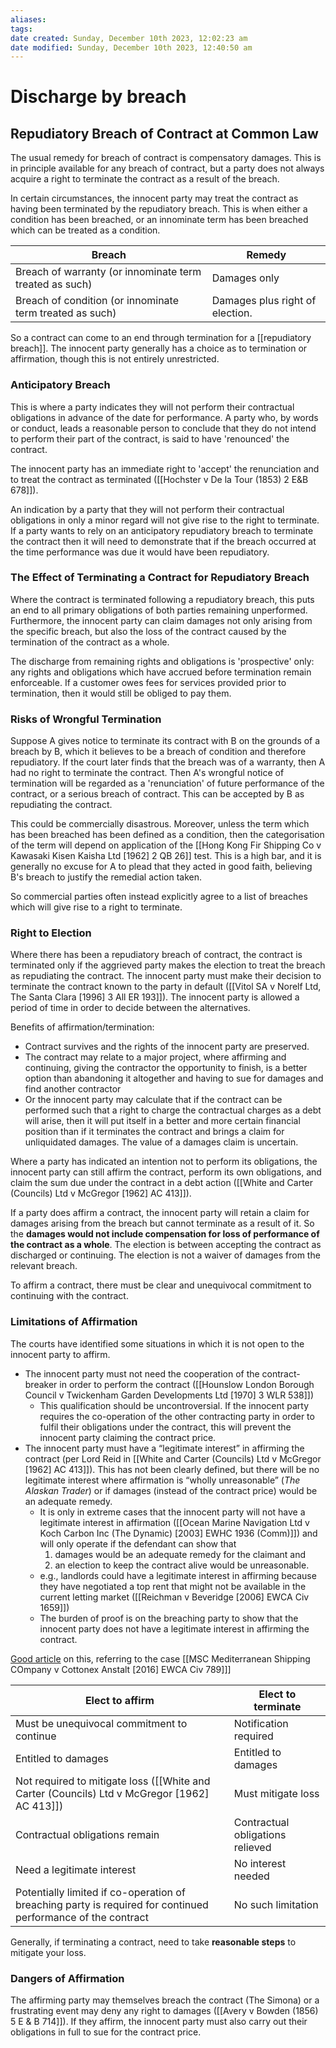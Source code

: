 ```yaml
---
aliases: 
tags: 
date created: Sunday, December 10th 2023, 12:02:23 am
date modified: Sunday, December 10th 2023, 12:40:50 am
---
```


# Discharge by breach

## Repudiatory Breach of Contract at Common Law

The usual remedy for breach of contract is compensatory damages. This is in principle available for any breach of contract, but a party does not always acquire a right to terminate the contract as a result of the breach.

In certain circumstances, the innocent party may treat the contract as having been terminated by the repudiatory breach. This is when either a condition has been breached, or an innominate term has been breached which can be treated as a condition.

Breach | Remedy
---|---
Breach of warranty (or innominate term treated as such) | Damages only
Breach of condition (or innominate term treated as such) | Damages plus right of election.

So a contract can come to an end through termination for a [[repudiatory breach]]. The innocent party generally has a choice as to termination or affirmation, though this is not entirely unrestricted.

### Anticipatory Breach

This is where a party indicates they will not perform their contractual obligations in advance of the date for performance. A party who, by words or conduct, leads a reasonable person to conclude that they do not intend to perform their part of the contract, is said to have 'renounced' the contract.

The innocent party has an immediate right to 'accept' the renunciation and to treat the contract as terminated ([[Hochster v De la Tour (1853) 2 E&B 678]]).

An indication by a party that they will not perform their contractual obligations in only a minor regard will not give rise to the right to terminate. If a party wants to rely on an anticipatory repudiatory breach to terminate the contract then it will need to demonstrate that if the breach occurred at the time performance was due it would have been repudiatory.

### The Effect of Terminating a Contract for Repudiatory Breach

Where the contract is terminated following a repudiatory breach, this puts an end to all primary obligations of both parties remaining unperformed. Furthermore, the innocent party can claim damages not only arising from the specific breach, but also the loss of the contract caused by the termination of the contract as a whole.

The discharge from remaining rights and obligations is 'prospective' only: any rights and obligations which have accrued before termination remain enforceable. If a customer owes fees for services provided prior to termination, then it would still be obliged to pay them.

### Risks of Wrongful Termination

Suppose A gives notice to terminate its contract with B on the grounds of a breach by B, which it believes to be a breach of condition and therefore repudiatory. If the court later finds that the breach was of a warranty, then A had no right to terminate the contract. Then A's wrongful notice of termination will be regarded as a 'renunciation' of future performance of the contract, or a serious breach of contract. This can be accepted by B as repudiating the contract.

This could be commercially disastrous. Moreover, unless the term which has been breached has been defined as a condition, then the categorisation of the term will depend on application of the [[Hong Kong Fir Shipping Co v Kawasaki Kisen Kaisha Ltd [1962] 2 QB 26]] test. This is a high bar, and it is generally no excuse for A to plead that they acted in good faith, believing B's breach to justify the remedial action taken.

So commercial parties often instead explicitly agree to a list of breaches which will give rise to a right to terminate.

### Right to Election

Where there has been a repudiatory breach of contract, the contract is terminated only if the aggrieved party makes the election to treat the breach as repudiating the contract. The innocent party must make their decision to terminate the contract known to the party in default ([[Vitol SA v Norelf Ltd, The Santa Clara [1996] 3 All ER 193]]). The innocent party is allowed a period of time in order to decide between the alternatives.

Benefits of affirmation/termination:

- Contract survives and the rights of the innocent party are preserved.
- The contract may relate to a major project, where affirming and continuing, giving the contractor the opportunity to finish, is a better option than abandoning it altogether and having to sue for damages and find another contractor
- Or the innocent party may calculate that if the contract can be performed such that a right to charge the contractual charges as a debt will arise, then it will put itself in a better and more certain financial position than if it terminates the contract and brings a claim for unliquidated damages. The value of a damages claim is uncertain.

Where a party has indicated an intention not to perform its obligations, the innocent party can still affirm the contract, perform its own obligations, and claim the sum due under the contract in a debt action ([[White and Carter (Councils) Ltd v McGregor [1962] AC 413]]).

If a party does affirm a contract, the innocent party will retain a claim for damages arising from the breach but cannot terminate as a result of it. So the **damages would not include compensation for loss of performance of the contract as a whole**. The election is between accepting the contract as discharged or continuing. The election is not a waiver of damages from the relevant breach.

To affirm a contract, there must be clear and unequivocal commitment to continuing with the contract.

### Limitations of Affirmation

The courts have identified some situations in which it is not open to the innocent party to affirm.

- The innocent party must not need the cooperation of the contract-breaker in order to perform the contract ([[Hounslow London Borough Council v Twickenham Garden Developments Ltd [1970] 3 WLR 538]])
	- This qualification should be uncontroversial. If the innocent party requires the co-operation of the other contracting party in order to fulfil their obligations under the contract, this will prevent the innocent party claiming the contract price.
- The innocent party must have a “legitimate interest” in affirming the contract (per Lord Reid in [[White and Carter (Councils) Ltd v McGregor [1962] AC 413]]). This has not been clearly defined, but there will be no legitimate interest where affirmation is “wholly unreasonable” (*The Alaskan Trader*) or if damages (instead of the contract price) would be an adequate remedy.
	- It is only in extreme cases that the innocent party will not have a legitimate interest in affirmation ([[Ocean Marine Navigation Ltd v Koch Carbon Inc (The Dynamic) [2003] EWHC 1936 (Comm)]]) and will only operate if the defendant can show that
		1. damages would be an adequate remedy for the claimant and
		2. an election to keep the contract alive would be unreasonable.
	- e.g., landlords could have a legitimate interest in affirming because they have negotiated a top rent that might not be available in the current letting market ([[Reichman v Beveridge [2006] EWCA Civ 1659]])
	- The burden of proof is on the breaching party to show that the innocent party does not have a legitimate interest in affirming the contract.

[Good article](https://www.allenovery.com/en-gb/global/news-and-insights/publications/right-to-affirm-a-contract-after-repudiatory-breach-fettered-by-good-faith) on this, referring to the case [[MSC Mediterranean Shipping COmpany v Cottonex Anstalt [2016] EWCA Civ 789]]]

Elect to affirm | Elect to terminate
---|---
Must be unequivocal commitment to continue | Notification required
Entitled to damages | Entitled to damages
Not required to mitigate loss ([[White and Carter (Councils) Ltd v McGregor [1962] AC 413]]) | Must mitigate loss
Contractual obligations remain | Contractual obligations relieved
Need a legitimate interest | No interest needed
Potentially limited if co-operation of breaching party is required for continued performance of the contract | No such limitation

Generally, if terminating a contract, need to take **reasonable steps** to mitigate your loss.

### Dangers of Affirmation

The affirming party may themselves breach the contract (The Simona) or a frustrating event may deny any right to damages ([[Avery v Bowden (1856) 5 E & B 714]]). If they affirm, the innocent party must also carry out their obligations in full to sue for the contract price.
